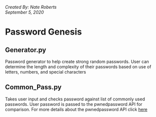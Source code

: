 <i>Created By: Nate Roberts</i> <br>
<i>September 5, 2020</i>

<h1>Password Genesis</h1>

<h2>Generator.py</h2>
<p>Password generator to help create strong random passwords. User can determine the length and complexity of their passwords based on use of letters, numbers, and special characters</p>

<h2>Common_Pass.py</h2>
<p>Takes user input and checks password against list of commonly used passwords. User password is passed to the pwnedpassword API for comparison. For more details about the pwnedpassword API click <a href="https://www.troyhunt.com/ive-just-launched-pwned-passwords-version-2/">here</a></p>


